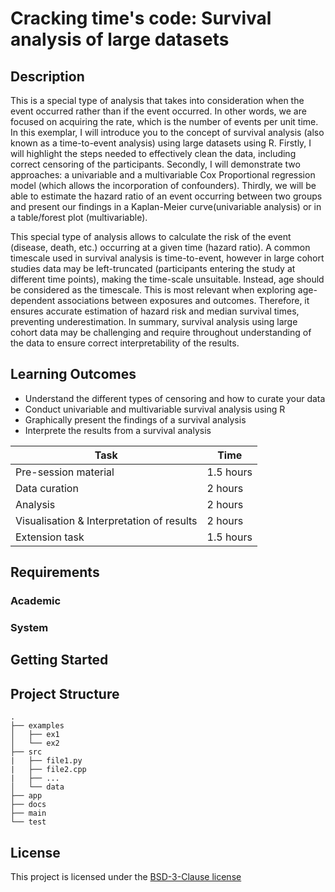 <!-- Your Project title, make it sound catchy! -->

# Cracking time's code: Survival analysis of large datasets

<!-- Provide a short description to your project -->

## Description

This is a special type of analysis that takes into consideration when the event occurred rather than if the event occurred. In other words, we are focused on acquiring the rate, which is the number of events per unit time. In this exemplar, I will introduce you to the concept of survival analysis (also known as a time-to-event analysis) using large datasets using R. Firstly, I will highlight the steps needed to effectively clean the data, including correct censoring of the participants.
Secondly, I will demonstrate two approaches: a univariable and a multivariable Cox Proportional regression model (which allows the incorporation of confounders). Thirdly, we will be able to estimate the hazard ratio of an event occurring between two groups and present our findings in a Kaplan-Meier curve(univariable analysis) or in a table/forest plot (multivariable).

This special type of analysis allows to calculate the risk of the event (disease, death, etc.) occurring at a given time (hazard ratio). A common timescale used in survival analysis is time-to-event, however in large cohort studies data may be left-truncated (participants entering the study at different time points), making the time-scale unsuitable. Instead, age should be considered as the timescale. This is most relevant when exploring age-dependent associations between exposures and outcomes. Therefore, it ensures accurate estimation of hazard risk and median survival times, preventing underestimation. In summary, survival analysis using large cohort data may be challenging and require throughout understanding of the data to ensure correct interpretability of the results.

<!-- What should the students going through your exemplar learn -->

## Learning Outcomes

- Understand the different types of censoring and how to curate your data 
- Conduct univariable and multivariable survival analysis using R
- Graphically present the findings of a survival analysis
- Interprete the results from a survival analysis

<!-- How long should they spend reading and practising using your Code.
Provide your best estimate -->

| Task       | Time    |
| ---------- | ------- |
| Pre-session material| 1.5 hours |
| Data curation| 2 hours |
| Analysis | 2 hours |
| Visualisation & Interpretation of results| 2 hours |
| Extension task | 1.5 hours |

## Requirements

<!--
If your exemplar requires students to have a background knowledge of something
especially this is the place to mention that.

List any resources you would recommend to get the students started.

If there is an existing exemplar in the ReCoDE repositories link to that.
-->

### Academic

<!-- List the system requirements and how to obtain them, that can be as simple
as adding a hyperlink to as detailed as writting step-by-step instructions.
How detailed the instructions should be will vary on a case-by-case basis.

Here are some examples:

- 50 GB of disk space to hold Dataset X
- Anaconda
- Python 3.11 or newer
- Access to the HPC
- PETSc v3.16
- gfortran compiler
- Paraview
-->

### System

<!-- Instructions on how the student should start going through the exemplar.

Structure this section as you see fit but try to be clear, concise and accurate
when writing your instructions.

For example:
Start by watching the introduction video,
then study Jupyter notebooks 1-3 in the `intro` folder
and attempt to complete exercise 1a and 1b.

Once done, start going through through the PDF in the `main` folder.
By the end of it you should be able to solve exercises 2 to 4.

A final exercise can be found in the `final` folder.

Solutions to the above can be found in `solutions`.
-->

## Getting Started

<!-- An overview of the files and folder in the exemplar.
Not all files and directories need to be listed, just the important
sections of your project, like the learning material, the code, the tests, etc.

A good starting point is using the command `tree` in a terminal(Unix),
copying its output and then removing the unimportant parts.

You can use ellipsis (...) to suggest that there are more files or folders
in a tree node.

-->

## Project Structure

```log
.
├── examples
│   ├── ex1
│   └── ex2
├── src
|   ├── file1.py
|   ├── file2.cpp
|   ├── ...
│   └── data
├── app
├── docs
├── main
└── test
```

<!-- Change this to your License. Make sure you have added the file on GitHub -->

## License

This project is licensed under the [BSD-3-Clause license](LICENSE.md)
